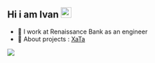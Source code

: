 <h2 align="left">Hi i am Ivan  
<img src="https://github.com/blackcater/blackcater/raw/main/images/Hi.gif" height="24"/></h1>

<ul>
   <li>🏢 I work at Renaissance Bank as an engineer</li>
   <li>🚀 About projects : <a href="https://xataa.ru" target="_blank">XaTa</a></li>
</ul>


![](https://komarev.com/ghpvc/?username=ismetskoy&color=green)
